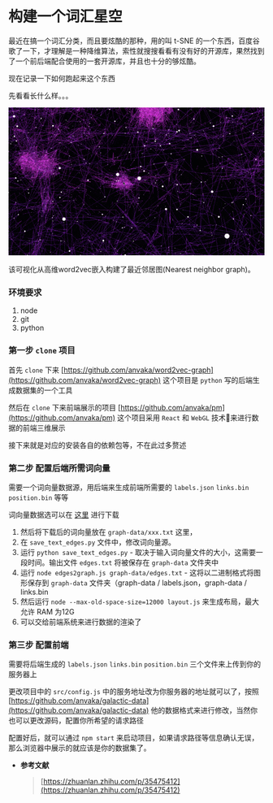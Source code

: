 # 构建一个词汇星空

最近在搞一个词汇分类，而且要炫酷的那种，用的叫 t-SNE 的一个东西，百度谷歌了一下，才理解是一种降维算法，索性就搜搜看看有没有好的开源库，果然找到了一个前后端配合使用的一套开源库，并且也十分的够炫酷。

现在记录一下如何跑起来这个东西

先看看长什么样。。。

![星空动图](./img/title.gif)

该可视化从高维word2vec嵌入构建了最近邻居图(Nearest neighbor graph)。

### 环境要求

1. node
2. git
3. python

### 第一步 `clone` 项目

首先 `clone` 下来 [https://github.com/anvaka/word2vec-graph](https://github.com/anvaka/word2vec-graph) 这个项目是 `python` 写的后端生成数据集的一个工具

然后在 `clone` 下来前端展示的项目 [https://github.com/anvaka/pm](https://github.com/anvaka/pm) 这个项目采用 `React` 和 `WebGL` 技术来进行数据的前端三维展示

接下来就是对应的安装各自的依赖包等，不在此过多赘述

### 第二步 配置后端所需词向量

需要一个词向量数据源，用后端来生成前端所需要的 `labels.json`  `links.bin`  `position.bin` 等等

词向量数据选可以在 [这里](https://nlp.stanford.edu/projects/glove/) 进行下载

1. 然后将下载后的词向量放在 `graph-data/xxx.txt` 这里，
2. 在 `save_text_edges.py` 文件中，修改词向量源。
3. 运行 `python save_text_edges.py` - 取决于输入词向量文件的大小，这需要一段时间。输出文件 `edges.txt` 将被保存在 `graph-data` 文件夹中
4. 运行 `node edges2graph.js graph-data/edges.txt` - 这将以二进制格式将图形保存到 `graph-data` 文件夹（graph-data / labels.json，graph-data / links.bin
5. 然后运行 `node --max-old-space-size=12000 layout.js` 来生成布局，最大允许 RAM 为12G
6. 可以交给前端系统来进行数据的渲染了

### 第三步 配置前端

需要将后端生成的 `labels.json`  `links.bin`  `position.bin` 三个文件来上传到你的服务器上

更改项目中的 `src/config.js` 中的服务地址改为你服务器的地址就可以了，按照 [https://github.com/anvaka/galactic-data](https://github.com/anvaka/galactic-data) 他的数据格式来进行修改，当然你也可以更改源码，配置你所希望的请求路径

配置好后，就可以通过 `npm start` 来启动项目，如果请求路径等信息确认无误，那么浏览器中展示的就应该是你的数据集了。

- **参考文献**
    > [https://zhuanlan.zhihu.com/p/35475412](https://zhuanlan.zhihu.com/p/35475412)